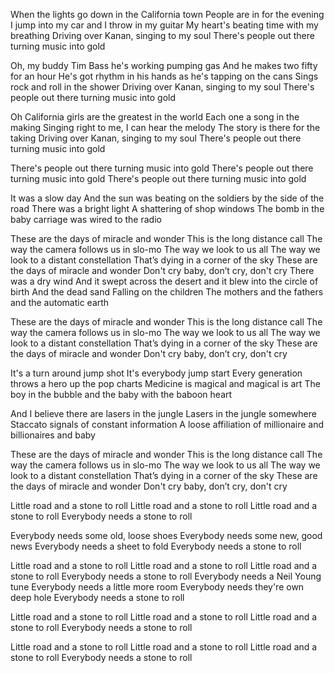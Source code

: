 When the lights go down in the California town
People are in for the evening
I jump into my car and I throw in my guitar
My heart's beating time with my breathing
Driving over Kanan, singing to my soul
There's people out there turning music into gold

Oh, my buddy Tim Bass he's working pumping gas
And he makes two fifty for an hour
He's got rhythm in his hands as he's tapping on the cans
Sings rock and roll in the shower
Driving over Kanan, singing to my soul
There's people out there turning music into gold

Oh California girls are the greatest in the world
Each one a song in the making
Singing right to me, I can hear the melody
The story is there for the taking
Driving over Kanan, singing to my soul
There's people out there turning music into gold

There's people out there turning music into gold
There's people out there turning music into gold
There's people out there turning music into gold


It was a slow day
And the sun was beating on the soldiers by the side of the road
There was a bright light
A shattering of shop windows
The bomb in the baby carriage was wired to the radio

These are the days of miracle and wonder
This is the long distance call
The way the camera follows us in slo-mo
The way we look to us all
The way we look to a distant constellation
That’s dying in a corner of the sky
These are the days of miracle and wonder
Don't cry baby, don’t cry, don't cry
 There was a dry wind
And it swept across the desert and it blew into the circle of birth
And the dead sand
Falling on the children
The mothers and the fathers and the automatic earth

These are the days of miracle and wonder
This is the long distance call
The way the camera follows us in slo-mo
The way we look to us all
The way we look to a distant constellation
That’s dying in a corner of the sky
These are the days of miracle and wonder
Don't cry baby, don’t cry, don't cry

It's a turn around jump shot
It's everybody jump start
Every generation throws a hero up the pop charts
Medicine is magical and magical is art
The boy in the bubble and the baby with the baboon heart

And I believe there are lasers in the jungle
Lasers in the jungle somewhere
Staccato signals of constant information
A loose affiliation of millionaire and billionaires and baby

These are the days of miracle and wonder
This is the long distance call
The way the camera follows us in slo-mo
The way we look to us all
The way we look to a distant constellation
That’s dying in a corner of the sky
These are the days of miracle and wonder
Don't cry baby, don’t cry, don't cry


Little road and a stone to roll
Little road and a stone to roll
Little road and a stone to roll
Everybody needs a stone to roll

Everybody needs some old, loose shoes
Everybody needs some new, good news
Everybody needs a sheet to fold
Everybody needs a stone to roll

Little road and a stone to roll
Little road and a stone to roll
Little road and a stone to roll
Everybody needs a stone to roll
Everybody needs a Neil Young tune
Everybody needs a little more room
Everybody needs they're own deep hole
Everybody needs a stone to roll

Little road and a stone to roll
Little road and a stone to roll
Little road and a stone to roll
Everybody needs a stone to roll

Little road and a stone to roll
Little road and a stone to roll
Little road and a stone to roll
Everybody needs a stone to roll
